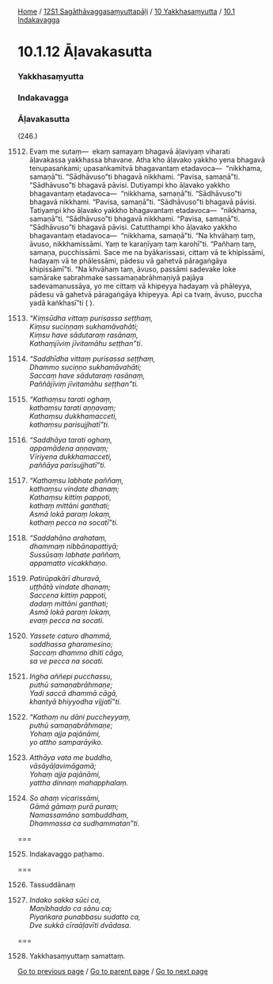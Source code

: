 
[Home](/) / [12S1 Sagāthāvaggasaṃyuttapāḷi](/tipitaka/12S1.md) / [10 Yakkhasaṃyutta](/tipitaka/12S1/10.md) / [10.1 Indakavagga](/tipitaka/12S1/10/10.1.md)

# 10.1.12 Āḷavakasutta

### Yakkhasaṃyutta

### Indakavagga

### Āḷavakasutta

(246.)

1512. Evaṃ me sutaṃ—  ekaṃ samayaṃ bhagavā āḷaviyaṃ viharati āḷavakassa yakkhassa bhavane. Atha kho āḷavako yakkho yena bhagavā tenupasaṅkami; upasaṅkamitvā bhagavantaṃ etadavoca—  “nikkhama, samaṇā”ti. “Sādhāvuso”ti bhagavā nikkhami. “Pavisa, samaṇā”ti. “Sādhāvuso”ti bhagavā pāvisi. Dutiyampi kho āḷavako yakkho bhagavantaṃ etadavoca—  “nikkhama, samaṇā”ti. “Sādhāvuso”ti bhagavā nikkhami. “Pavisa, samaṇā”ti. “Sādhāvuso”ti bhagavā pāvisi. Tatiyampi kho āḷavako yakkho bhagavantaṃ etadavoca—  “nikkhama, samaṇā”ti. “Sādhāvuso”ti bhagavā nikkhami. “Pavisa, samaṇā”ti. “Sādhāvuso”ti bhagavā pāvisi. Catutthampi kho āḷavako yakkho bhagavantaṃ etadavoca—  “nikkhama, samaṇā”ti. “Na khvāhaṃ taṃ, āvuso, nikkhamissāmi. Yaṃ te karaṇīyaṃ taṃ karohī”ti. “Pañhaṃ taṃ, samaṇa, pucchissāmi. Sace me na byākarissasi, cittaṃ vā te khipissāmi, hadayaṃ vā te phālessāmi, pādesu vā gahetvā pāragaṅgāya khipissāmī”ti. “Na khvāhaṃ taṃ, āvuso, passāmi sadevake loke samārake sabrahmake sassamaṇabrāhmaṇiyā pajāya sadevamanussāya, yo me cittaṃ vā khipeyya hadayaṃ vā phāleyya, pādesu vā gahetvā pāragaṅgāya khipeyya. Api ca tvaṃ, āvuso, puccha yadā kaṅkhasī”ti ( ).

1513. _“Kiṃsūdha vittaṃ purisassa seṭṭhaṃ,_  
_Kiṃsu suciṇṇaṃ sukhamāvahāti;_  
_Kiṃsu have sādutaraṃ rasānaṃ,_  
_Kathaṃjīviṃ jīvitamāhu seṭṭhan”ti._  


1514. _“Saddhīdha vittaṃ purisassa seṭṭhaṃ,_  
_Dhammo suciṇṇo sukhamāvahāti;_  
_Saccaṃ have sādutaraṃ rasānaṃ,_  
_Paññājīviṃ jīvitamāhu seṭṭhan”ti._  


1515. _“Kathaṃsu tarati oghaṃ,_  
_kathaṃsu tarati aṇṇavaṃ;_  
_Kathaṃsu dukkhamacceti,_  
_kathaṃsu parisujjhatī”ti._  


1516. _“Saddhāya tarati oghaṃ,_  
_appamādena aṇṇavaṃ;_  
_Vīriyena dukkhamacceti,_  
_paññāya parisujjhatī”ti._  


1517. _“Kathaṃsu labhate paññaṃ,_  
_kathaṃsu vindate dhanaṃ;_  
_Kathaṃsu kittiṃ pappoti,_  
_kathaṃ mittāni ganthati;_  
_Asmā lokā paraṃ lokaṃ,_  
_kathaṃ pecca na socatī”ti._  


1518. _“Saddahāno arahataṃ,_  
_dhammaṃ nibbānapattiyā;_  
_Sussūsaṃ labhate paññaṃ,_  
_appamatto vicakkhaṇo._  


1519. _Patirūpakārī dhuravā,_  
_uṭṭhātā vindate dhanaṃ;_  
_Saccena kittiṃ pappoti,_  
_dadaṃ mittāni ganthati;_  
_Asmā lokā paraṃ lokaṃ,_  
_evaṃ pecca na socati._  


1520. _Yassete caturo dhammā,_  
_saddhassa gharamesino;_  
_Saccaṃ dhammo dhiti cāgo,_  
_sa ve pecca na socati._  


1521. _Iṅgha aññepi pucchassu,_  
_puthū samaṇabrāhmaṇe;_  
_Yadi saccā dhammā cāgā,_  
_khantyā bhiyyodha vijjatī”ti._  


1522. _“Kathaṃ nu dāni puccheyyaṃ,_  
_puthū samaṇabrāhmaṇe;_  
_Yohaṃ ajja pajānāmi,_  
_yo attho samparāyiko._  


1523. _Atthāya vata me buddho,_  
_vāsāyāḷavimāgamā;_  
_Yohaṃ ajja pajānāmi,_  
_yattha dinnaṃ mahapphalaṃ._  


1524. _So ahaṃ vicarissāmi,_  
_Gāmā gāmaṃ purā puraṃ;_  
_Namassamāno sambuddhaṃ,_  
_Dhammassa ca sudhammatan”ti._  


===

1525. Indakavaggo paṭhamo.



===

1526. Tassuddānaṃ



1527. _Indako sakka sūci ca,_  
_Maṇibhaddo ca sānu ca;_  
_Piyaṅkara punabbasu sudatto ca,_  
_Dve sukkā cīraāḷavīti dvādasa._  


===

1528. Yakkhasaṃyuttaṃ samattaṃ.



[Go to previous page](/tipitaka/12S1/10/10.1/10.1.11.md) / [Go to parent page](/tipitaka/12S1/10/10.1.md) / [Go to next page](/tipitaka/12S1/11.md)


